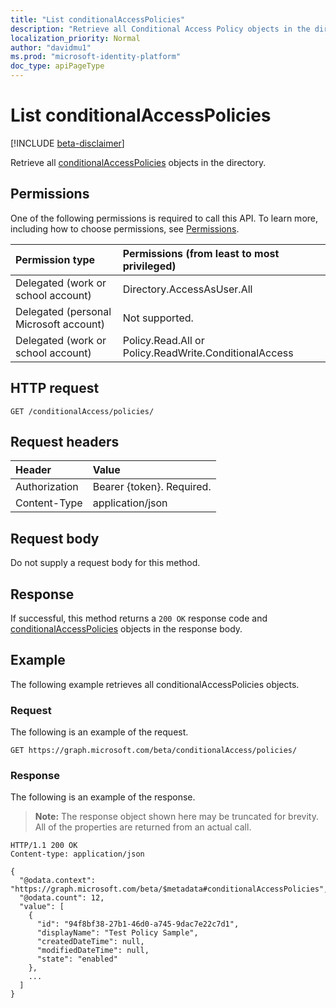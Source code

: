 ```yaml
---
title: "List conditionalAccessPolicies"
description: "Retrieve all Conditional Access Policy objects in the directory."
localization_priority: Normal
author: "davidmu1"
ms.prod: "microsoft-identity-platform"
doc_type: apiPageType
---
```


# List conditionalAccessPolicies

[!INCLUDE [beta-disclaimer](../../includes/beta-disclaimer.md)]

Retrieve all [conditionalAccessPolicies](../resources/conditionalaccesspolicy.md) objects in the directory.

## Permissions

One of the following permissions is required to call this API. To learn more, including how to choose permissions, see [Permissions](/graph/permissions-reference).

|Permission type | Permissions (from least to most privileged) |
|:-------------- |:------------------------------------------- |
| Delegated (work or school account) | Directory.AccessAsUser.All	|
| Delegated (personal Microsoft account) | Not supported. |
| Delegated (work or school account) | Policy.Read.All or Policy.ReadWrite.ConditionalAccess |

## HTTP request

<!-- { "blockType": "ignored" } -->
```http
GET /conditionalAccess/policies/
```

## Request headers

| Header | Value |
|:------ |:----- |
| Authorization  | Bearer {token}. Required. |
| Content-Type  | application/json |

## Request body

Do not supply a request body for this method.

## Response

If successful, this method returns a `200 OK` response code and [conditionalAccessPolicies](../resources/conditionalaccesspolicy.md) objects in the response body.

## Example

The following example retrieves all conditionalAccessPolicies objects.

### Request

The following is an example of the request.

```http
GET https://graph.microsoft.com/beta/conditionalAccess/policies/
```

### Response

The following is an example of the response. 

> **Note:** The response object shown here may be truncated for brevity. All of the properties are returned from an actual call.

```http
HTTP/1.1 200 OK
Content-type: application/json
  
{
  "@odata.context": "https://graph.microsoft.com/beta/$metadata#conditionalAccessPolicies",
  "@odata.count": 12,
  "value": [
    {
      "id": "94f8bf38-27b1-46d0-a745-9dac7e22c7d1",
      "displayName": "Test Policy Sample",
      "createdDateTime": null,
      "modifiedDateTime": null,
      "state": "enabled"
    },
    ...
  ]
}
```

<!-- uuid: 8fcb5dbc-d5aa-4681-8e31-b001d5168d79
2015-10-25 14:57:30 UTC -->
<!--
{
  "type": "#page.annotation",
  "description": "List conditionalAccessPolicies",
  "keywords": "",
  "section": "documentation",
  "tocPath": "",
  "suppressions": [
  ]
}
-->